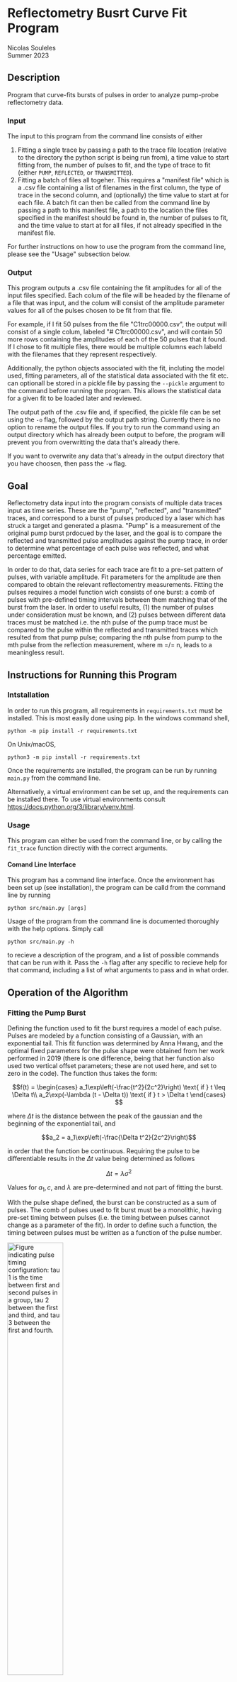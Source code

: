 # Reflectometry Busrt Curve Fit Program

Nicolas Souleles  
Summer 2023

## Description

Program that curve-fits bursts of pulses in order to analyze pump-probe reflectometry data.

### Input

The input to this program from the command line consists of either

1. Fitting a single trace by passing a path to the trace file location (relative to the directory the python script is being run from), a time value to start fitting from, the number of pulses to fit, and the type of trace to fit (either `PUMP`, `REFLECTED`, or `TRANSMITTED`).
2. Fitting a batch of files all togeher. This requires a "manifest file" which is a .csv file containing a list of filenames in the first column, the type of trace in the second column, and (optionally) the time value to start at for each file. A batch fit can then be called from the command line by passing a path to this manifest file, a path to the location the files specified in the manifest should be found in, the number of pulses to fit, and the time value to start at for all files, if not already specified in the manifest file.

For further instructions on how to use the program from the command line, please see the "Usage" subsection below.

### Output

This program outputs a .csv file containing the fit amplitudes for all of the input files specified. Each colum of the file will be headed by the filename of a file that was input, and the colum will consist of the amplitude parameter values for all of the pulses chosen to be fit from that file.

For example, if I fit 50 pulses from the file "C1trc00000.csv", the output will consist of a single colum, labeled "# C1trc00000.csv", and will contain 50 more rows containing the amplitudes of each of the 50 pulses that it found. If I chose to fit multiple files, there would be multiple columns each labeld with the filenames that they represent respectively.

Additionally, the python objects associated with the fit, incluting the model used, fitting parameters, all of the statistical data associated with the fit etc. can optionall be stored in a pickle file by passing the `--pickle` argument to the command before running the program. This allows the statistical data for a given fit to be loaded later and reviewed.

The output path of the .csv file and, if specified, the pickle file can be set using the `-o` flag, followed by the output path string. Currently there is no option to rename the output files. If you try to run the command using an output directory which has already been output to before, the program will prevent you from overwritting the data that's already there.

If you want to overwrite any data that's already in the output directory that you have choosen, then pass the `-w` flag.

## Goal

Reflectometry data input into the program consists of multiple data traces input as time series. These are the "pump", "reflected", and "transmitted" traces, and correspond to a burst of pulses produced by a laser which has struck a target and generated a plasma. "Pump" is a measurement of the original pump burst prdocued by the laser, and the goal is to compare the reflected and transmitted pulse amplitudes against the pump trace, in order to determine what percentage of each pulse was reflected, and what percentage emitted.

In order to do that, data series for each trace are fit to a pre-set pattern of pulses, with variable amplitude. Fit parameters for the amplitude are then compared to obtain the relevant reflectomentry measurements. Fitting the pulses requires a model function wich consists of one burst: a comb of pulses with pre-defined timing intervals between them matching that of the burst from the laser. In order to useful results, (1) the number of pulses under consideration must be known, and (2) pulses between different data traces must be matched i.e. the nth pulse of the pump trace must be compared to the pulse within the reflected and transmitted traces which resulted from that pump pulse; comparing the nth pulse from pump to the mth pulse from the reflection measurement, where m =/= n, leads to a meaningless result.

## Instructions for Running this Program

### Intstallation

In order to run this program, all requirements in `requirements.txt` must be installed. This is most easily done using pip. In the windows command shell,

```console
python -m pip install -r requirements.txt
```

On Unix/macOS,

```console
python3 -m pip install -r requirements.txt
```

Once the requirements are installed, the program can be run by running `main.py` from the command line.

Alternatively, a virtual environment can be set up, and the requirements can be installed there. To use virtual environments consult <https://docs.python.org/3/library/venv.html>.

### Usage

This program can either be used from the command line, or by calling the `fit_trace` function directly with the correct arguments.

#### Comand Line Interface

This program has a command line interface. Once the environment has been set up (see installation), the program can be calld from the command line by running

```console
python src/main.py [args]
```

Usage of the program from the command line is documented thoroughly with the help options. Simply call

```console
python src/main.py -h
```

to recieve a description of the program, and a list of possible commands that can be run with it. Pass the `-h` flag after any specific to recieve help for that command, including a list of what arguments to pass and in what order.

## Operation of the Algorithm

### Fitting the Pump Burst

Defining the function used to fit the burst requires a model of each pulse. Pulses are modeled by a function consisting of a Gaussian, with an exponential tail. This fit function was determined by Anna Hwang, and the optimal fixed parameters for the pulse shape were obtained from her work performed in 2019 (there is one difference, being that her function also used two vertical offset parameters; these are not used here, and set to zero in the code). The function thus takes the form:

$$f(t) =
\begin{cases}
a_1\exp\left(-\frac{t^2}{2c^2}\right) \text{ if } t \leq \Delta t\\
a_2\exp(-\lambda (t - \Delta t)) \text{ if } t > \Delta t
\end{cases}
$$

where $\Delta t$ is the distance between the peak of the gaussian and the beginning of the exponential tail, and

$$a_2 = a_1\exp\left(-\frac{\Delta t^2}{2c^2}\right)$$

in order that the function be continuous. Requiring the pulse to be differentiable results in the $\Delta t$ value being determined as follows

$$\Delta t = \lambda \sigma^2$$

Values for $a_1, c,$ and $\lambda$ are pre-determined and not part of fitting the burst.

With the pulse shape defined, the burst can be constructed as a sum of pulses. The comb of pulses used to fit burst must be a monolithic, having pre-set timing between pulses (i.e. the timing between pulses cannot change as a parameter of the fit). In order to define such a function, the timing between pulses must be written as a function of the pulse number.

<img
alt="Figure indicating pulse timing configuration: tau 1 is the time between first and second pulses in a group, tau 2 between the first and third, and tau 3 between the first and fourth."
src="assets/PulseTimingV3.png"
display=block margin-left=auto
margin-right=auto
width=50%>

As pulses recur periodically in groups of four, using notation from Figure 1, the timing can be specified by the following modular function:

$$\phi_n =
\begin{cases}
0 \text{ if } n \equiv 0 (\text{mod } 4)\\
\tau_1 \text{ if } n \equiv 1 (\text{mod } 4)\\
\tau_2 \text{ if } n \equiv 2 (\text{mod } 4)\\
\tau_3 \text{ if } n \equiv 3 (\text{mod } 4)
\end{cases}
$$

Therefore, the overall burst shape function is given by

$$g(t) = \sum_{n=0}^{N - 1} A_n f\left(t - t_0 - T\left\lfloor\frac{n}{4}\right\rfloor - \phi_n\right)$$

Where $N$ is the number of pulses to be fit, and $t_0$ is the user-defined starting time for the burst; $t_0$ is not a fitting parameter.

### Curve Fitting

All curve fits involve fitting the function $g(t)$ defined above, to a time series, by varying the parameters $A_0, \dots, A_{N - 1}$.

As can be observed, the model $g(t)$ is linear in the amplitude parameters $A_n$. Therefore, ordinary least squares fitting is used to obtain the fit. To do this, the regresor matrix is obtained by setting

$$x_{ij} = f\left(t_i - t_0 - T\left\lfloor \frac j 4 \right \rfloor- \phi(j)\right)$$

as the $ij^{\text{th}}$ regressor. The OSL estimator is then obtained using the `statsmodels.api.OLS` class from the `statsmodels` module. Results are saved internally in the program using the output object by calling the `.fit()` method on this class, and that is what is saved in the pickle file when the flag is set from the command line. See the documentation of the `statsmodels` module for more details.

### Determining Fit Quality

This program uses the $R^2$ value as a measure of the quality of fit. In particular, if $(t_i, y_i)$ are $n$ data points, fit to the function $g(t)$, then the values

$$SS_{res} = \sum_{i=1}^n (y_i - g(t_i))^2$$

$$SS_{tot} = \sum_{i=1}^n (y_i - \bar{y})^2$$

are computed, in order to obtain

$$R^2 = 1 - \frac{SS_{res}}{SS_{tot}}$$

This is done by `statsmodels` automatically, and so is not implemented directly in this program.

Additionally, plots are produced to indicate the fit quality. When plots are enabled by the `-p` flag, the program outputs a figure containing

1. A plot of the fit against the data it was fit to
2. A plot of residuals, and
3. A normal q-q plot, to evaluate the spread of residuals compared to a normal distribution.

These plots can be generated any time a previously generated pickle file is loaded into the program, by passing the `-p` flag with the `load_pickle` command.
